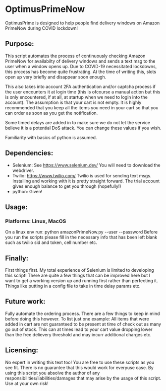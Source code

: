 # OptimusPrimeNow
OptimusPrime is designed to help people find delivery windows on Amazon PrimeNow during COVID lockdown!
  
## Purpose:
This script automates the process of continuously checking Amazon PrimeNow for availabilty of delivery windows and sends a text msg to the user when a window opens up. Due to COVID-19 necessitated lockdowns, this process has become quite frustrating. At the time of writing this, slots open up very briefly and disappear soon enough.

This also takes into account 2FA authentication and/or captcha process if the user encounters it at login time (this is ofcourse a manual action but this is only encountered, if at all, at startup when we need to login into the account). The assumption is that your cart is not empty. It is highly recommended that you keep all the items you need in your cart so that you can order as soon as you get the notification.

Some timed delays are added in to make sure we do not let the service believe it is a potential DoS attack. You can change these values if you wish.

Familiarity with basics of python is assumed.

## Dependencies:
* Selenium: See https://www.selenium.dev/
  You will need to download the webdriver.
* Twilio: https://www.twilio.com/
  Twilio is used for sending text msgs. Installing and working with it is pretty straight forward. The trial account gives enough balance to get you through (hopefully!)
* python: Given!

## Usage:
### Platforms: Linux, MacOS
On a linux env run: python amazonPrimeNow.py --user <your amazon account username> --password <your password>
Before you run the scripts please fill in the necessary info that has been left blank such as twilio sid and token, cell number etc.

## Finally:
First things first. My total experience of Selenium is limited to developing this script! There are quite a few things that can be improved here but I want to get a working version up and running first rather than perfecting it. Things like putting in a config file to take in time delay params etc.

## Future work:
Fully automate the ordering process. There are a few things to keep in mind before doing this however. To list just one example: All items that were added in cart are not guaranteed to be present at time of check out as many go out of stock. This can at times lead to your cart value dropping lower than the free delievery threshold and may incurr additional charges etc.

## Licensing:
No expert in writing this text too! You are free to use these scripts as you see fit. There is no guarantee that this would work for everyuse case. By using this script you absolve the author of any responsibilities/liabilities/damages that may arise by the usage of this script. Use at your own risk!
  
  
